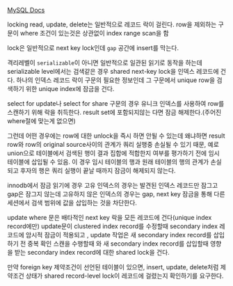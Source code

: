 [MySQL Docs](https://dev.mysql.com/doc/refman/8.0/en/innodb-locks-set.html)

locking read, update, delete는 일반적으로 레코드 락이 걸린다.
row을 제외하는 구문이 where 조건이 있는것은 상관없이 index range scan을 함

lock은 일반적으로 next key lock인데 `gap` 공간에 insert를 막는다.

격리레벨이 `serializable`이 아니면 일반적으로 일관된 읽기로 동작을 하는데 serializable level에서는 
검색같은 경우 shared next-key lock을 인덱스 레코드에 건다. 
하나의 인덱스 레코드 락이 구문의  필요한 정보인데 그 구문에서 unique row을 검색하기 위한 unique index에 잠금을 건다.

select for update나 select for share 구문의 경우 유니크 인덱스를 사용하여 row를 스캔하기 위해 락을 취득한다.
result set에 포함되지않는 다면 잠금 해제한다.(주어진where절에 맞는게 없으면)

그런데 어떤 경우에는 row에 대한 unlock을 즉시 하면 안될 수 있는데 왜냐하면 result row와 row의 original source사이의 관계가 쿼리 실행중 손실될 수 있기 때문, 예로 union으로 테이블에서 검색된 행이 결과 집합에 적합한지 여부를 평가하기 전에 임시 테이블에 삽입될 수 있음. 이 경우 임시 테이블의 행과 원래 테이블의 행의 관계가 손실되고 후자의 행은 쿼리 실행이 끝날 때까지 잠금이 해제되지 않는다.

innodb에서 잠금 읽기에 경우 고유 인덱스의 경우는 발견된 인덱스 레코드만 잠그고 gap은 잠그지 않는데
고유하지 않은 인덱스의 경우는 gap, next key 잠금을 통해 다른 세션에서 검색 범위에 값을 삽입하는 것을 차단한다. 

update where 문은 배타적인 next key 락을 모든 레코드에 건다(unique index record에만)
update문이 clustered index record를 수정할때 secondary index 레코드에 암시적 잠금이 적용되고 , update 작업은 새 secondary index record를 삽입하기 전 중복 확인 스캔을 수행할때 와 새 secondary index record를 삽입할때 영향을 받는 secondary index record에 대한 shared lock을 건다.

만약 foreign key 제약조건이 선언된 테이블이 있으면, insert, update, delete처럼 제약조건 상태가 shared record-level lock이 레코드에 걸렸는지 확인하기를 요구한다.

